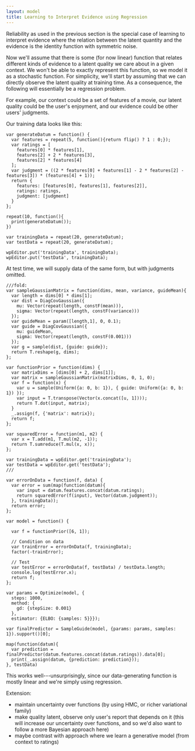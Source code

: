 ```yaml
---
layout: model
title: Learning to Interpret Evidence using Regression 
---
```


Reliability as used in the previous section is the special case of learning to interpret evidence where the relation between the latent quantity and the evidence is the identity function with symmetric noise.

Now we'll assume that there is some (for now linear) function that relates different kinds of evidence to a latent quality we care about in a given context. We won't be able to exactly represent this function, so we model it as a stochastic function. For simplicity, we'll start by assuming that we can directly observe the latent quality at training time. As a consequence, the following will essentially be a regression problem.

For example, our context could be a set of features of a movie, our latent quality could be the user's enjoyment, and our evidence could be other users' judgments.

Our training data looks like this:

~~~~
var generateDatum = function() {
  var features = repeat(5, function(){return flip() ? 1 : 0;});
  var ratings = [
    features[0] * features[1],
    features[2] + 2 * features[3],
    features[2] * features[4]
  ];
  var judgment = ((2 * features[0] + features[1] - 2 * features[2] - features[3]) * (features[4] + 1));
  return {
    features: [features[0], features[1], features[2]],
    ratings: ratings,
    judgment: [judgment]
  }
};
  
repeat(10, function(){
  print(generateDatum());
})

var trainingData = repeat(20, generateDatum);
var testData = repeat(20, generateDatum);

wpEditor.put('trainingData', trainingData);
wpEditor.put('testData', trainingData);
~~~~

At test time, we will supply data of the same form, but with judgments omitted.

~~~~
///fold:
var sampleGaussianMatrix = function(dims, mean, variance, guideMean){  
  var length = dims[0] * dims[1];
  var dist = DiagCovGaussian({
    mu: Vector(repeat(length, constF(mean))),
    sigma: Vector(repeat(length, constF(variance)))
  });
  var guideMean = param([length,1], 0, 0.1);
  var guide = DiagCovGaussian({
    mu: guideMean,
    sigma: Vector(repeat(length, constF(0.001)))
  });
  var g = sample(dist, {guide: guide});
  return T.reshape(g, dims);
};

var functionPrior = function(dims) {
  var matrixDims = [dims[0] + 2, dims[1]];
  var matrix = sampleGaussianMatrix(matrixDims, 0, 1, 0);
  var f = function(x) {
    var u = sample(Uniform({a: 0, b: 1}), { guide: Uniform({a: 0, b: 1}) });
    var input = T.transpose(Vector(x.concat([u, 1])));
    return T.dot(input, matrix);
  }
  _.assign(f, {'matrix': matrix});
  return f;
};

var squaredError = function(m1, m2) {
  var x = T.add(m1, T.mul(m2, -1));
  return T.sumreduce(T.mul(x, x));
};

var trainingData = wpEditor.get('trainingData');
var testData = wpEditor.get('testData');
///

var errorOnData = function(f, data) {
  var error = sum(map(function(datum){
    var input = datum.features.concat(datum.ratings);
    return squaredError(f(input), Vector(datum.judgment));
  }, trainingData));
  return error;
};

var model = function() {
  
  var f = functionPrior([6, 1]);
  
  // Condition on data
  var trainError = errorOnData(f, trainingData);
  factor(-trainError);
  
  // Test
  var testError = errorOnData(f, testData) / testData.length;
  console.log(testError.x);
  return f;
};

var params = Optimize(model, {
  steps: 1000,
  method: {
    gd: {stepSize: 0.001}
  },
  estimator: {ELBO: {samples: 5}}});

var finalPredictor = SampleGuide(model, {params: params, samples: 1}).support()[0];

map(function(datum){
  var prediction = finalPredictor(datum.features.concat(datum.ratings)).data[0];
  print(_.assign(datum, {prediction: prediction}));
}, testData)
~~~~

This works well---unsurprisingly, since our data-generating function is mostly linear and we're simply using regression.

Extension:

- maintain uncertainty over functions (by using HMC, or richer variational family)
- make quality latent, observe only user's report that depends on it (this will increase our uncertainty over functions, and so we'd also want to follow a more Bayesian approach here)
- maybe contrast with approach where we learn a generative model (from context to ratings)
